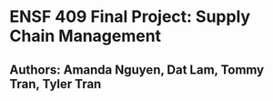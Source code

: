 # ENSF 409 Final Project: Supply Chain Management
## Authors: Amanda Nguyen, Dat Lam, Tommy Tran, Tyler Tran
